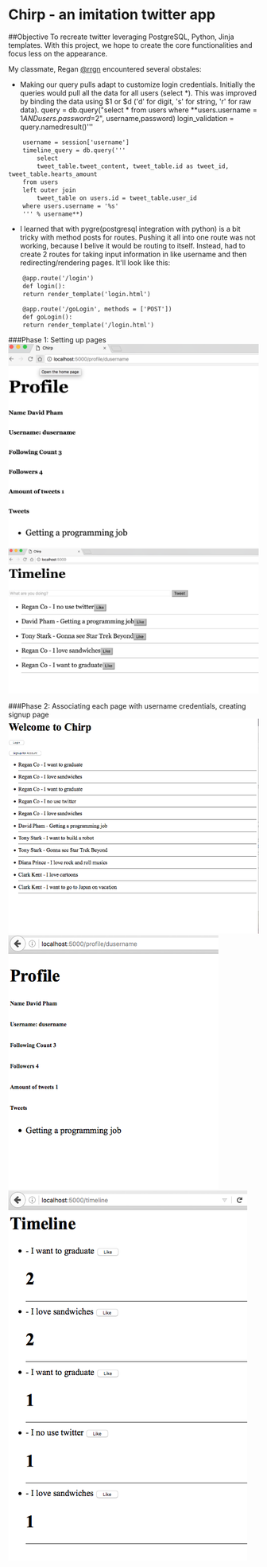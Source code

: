 # Chirp - an imitation twitter app

##Objective
To recreate twitter leveraging PostgreSQL, Python, Jinja templates. With this project, we hope to create the core functionalities and focus less on the appearance.

My classmate, Regan [@rrgn](https://github.com/rrgn) encountered several obstales:
* Making our query pulls adapt to customize login credentials. Initially the queries would pull all the data for all users (select *). This was improved by binding the data using $1 or $d ('d' for digit, 's' for string, 'r' for raw data).
    query = db.query("select * from users where **users.username = $1 AND users.password =$2", username,password)
    login_validation = query.namedresult()'''

```
    username = session['username']
    timeline_query = db.query('''
        select
        tweet_table.tweet_content, tweet_table.id as tweet_id, tweet_table.hearts_amount
    from users
    left outer join
        tweet_table on users.id = tweet_table.user_id
    where users.username = '%s'
    ''' % username**)
```

* I learned that with pygre(postgresql integration with python) is a bit tricky with method posts for routes. Pushing it all into one route was not working, because I belive it would be routing to itself. Instead, had to create 2 routes for taking input information in like username and then redirecting/rendering pages. It'll look like this:

```
    @app.route('/login')
    def login():
    return render_template('login.html')
```
```
    @app.route('/goLogin', methods = ['POST'])
    def goLogin():
    return render_template('/login.html')
```

###Phase 1: Setting up pages
![screenshot](profile.png)
![screenshot](timeline.png)


###Phase 2: Associating each page with username credentials, creating signup page
![screenshot](homepage.png)
![screenshot](profile2.png)
![screenshot](timeline2.png)
